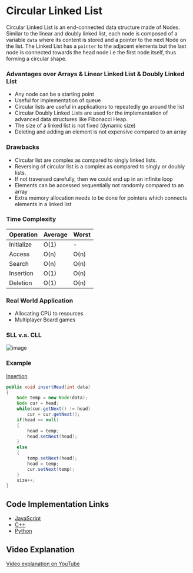 # Circular Linked List

Circular Linked List is an end-connected data structure made of Nodes. Similar to the linear and doubly linked list, each node is composed of a variable ```data``` where its content is stored and a pointer to the next Node on the list. 
The Linked List has a ```pointer``` to the adjacent elements but the last node is connected towards the head node i.e the first node itself, thus forming a circular shape.

### Advantages over Arrays & Linear Linked List & Doubly Linked List

- Any node can be a starting point
- Useful for implementation of queue
- Circular lists are useful in applications to repeatedly go around the list
- Circular Doubly Linked Lists are used for the implementation of advanced data structures like Fibonacci Heap.
- The size of a linked list is not fixed (dynamic size)
- Deleting and adding an element is not expensive compared to an array

### Drawbacks

- Circular list are complex as compared to singly linked lists.
- Reversing of circular list is a complex as compared to singly or doubly lists.
- If not traversed carefully, then we could end up in an infinite loop
- Elements can be accessed sequentially not randomly compared to an array
- Extra memory allocation needs to be done for pointers which connects elements in a linked list

### Time Complexity

| Operation | Average | Worst |
|-----------|---------|-------|
| Initialize|   O(1)  |    -  |
| Access    |   O(n)  |  O(n) |
| Search    |   O(n)  |  O(n) |
| Insertion |   O(1)  |  O(n) |
| Deletion  |   O(1)  |  O(n) |

### Real World Application

- Allocating CPU to resources
- Multiplayer Board games

### SLL v.s. CLL

![image](https://i0.wp.com/algorithms.tutorialhorizon.com/files/2016/03/Circular-Linked-List.png)

### Example

<u>Insertion</u>
```java
public void insertHead(int data)
{
	Node temp = new Node(data);
	Node cur = head;
	while(cur.getNext() != head)
		cur = cur.getNext();
	if(head == null)
	{
		head = temp;
		head.setNext(head);
	}
	else
	{
		temp.setNext(head);
		head = temp;
		cur.setNext(temp);
	}
	size++;
}
 ```

## Code Implementation Links

- [JavaScript](https://github.com/TheAlgorithms/Javascript/blob/master/Data-Structures/Linked-List/SingleCircularLinkedList.js.js)
- [C++](https://github.com/TheAlgorithms/C-Plus-Plus/blob/master/data_structures/cll/cll.cpp)
- [Python](https://github.com/TheAlgorithms/Python/blob/master/data_structures/linked_list/circular_linked_list.py)

## Video Explanation

[Video explanation on YouTube](https://youtu.be/HMkdlu5sP4A)
